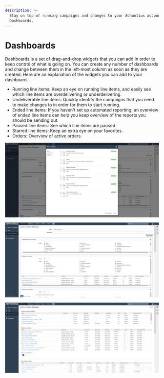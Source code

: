 ```yaml
---
description: >-
  Stay on top of running campaigns and changes to your Adnuntius account with
  Dashboards.
---
```


# Dashboards

Dashboards is a set of drag-and-drop widgets that you can add in order to keep control of what is going on. You can create any number of dashboards and change between them in the left-most column as soon as they are created. Here are an explanation of the widgets you can add to your dashboard.

* Running line items: Keep an eye on running line items, and easily see which line items are overdelivering or underdelivering. 
* Undeliverable line items: Quickly identify the campaigns that you need to make changes to in order for them to start running. 
* Ended line items: If you haven't set up automated reporting, an overview of ended line items can help you keep overview of the reports you should be sending out.
* Paused line items: See which line items are paused. 
* Starred line items: Keep an extra eye on your favorites.
* Orders: Overview of active orders.

![Dashboard: choosing widgets for your dashboard](../.gitbook/assets/201811-dashboards-widgets.png)

![Dashboard: configuring the numbers you want to see, the size of each widget, and the order](../.gitbook/assets/201811-dashboards-widgets-config.png)

![Example dashboard](../.gitbook/assets/201811-dashboards.png)

